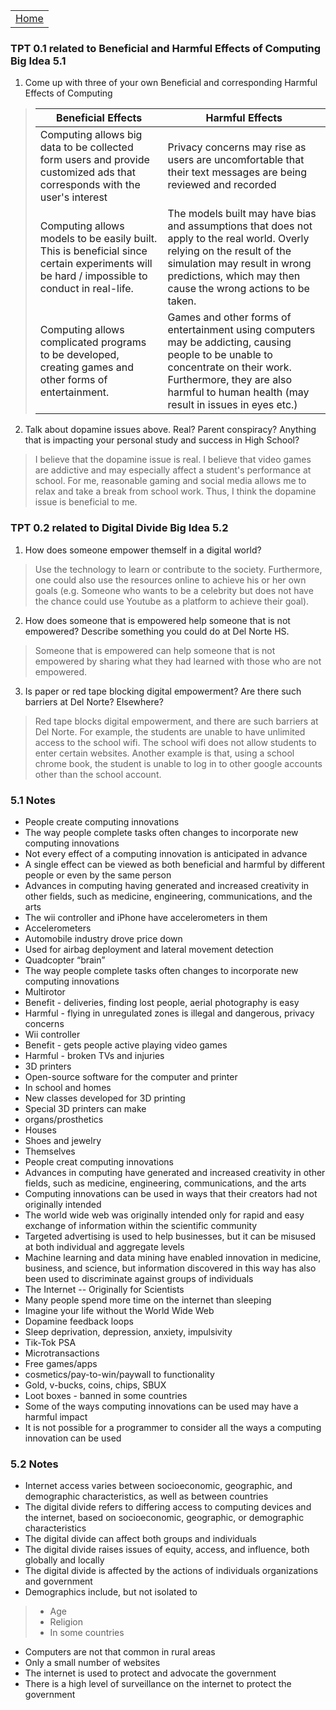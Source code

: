 <table>
    <tr>
        <td><a href=".">Home</a></td>
    </tr>
</table>

### TPT 0.1 related to Beneficial and Harmful Effects of Computing Big Idea 5.1

1. Come up with three of your own Beneficial and corresponding Harmful Effects of Computing

> | Beneficial Effects | Harmful Effects |
> | --- | --- |
> | Computing allows big data to be collected form users and provide customized ads that corresponds with the user's interest | Privacy concerns may rise as users are uncomfortable that their text messages are being reviewed and recorded |
> | Computing allows models to be easily built. This is beneficial since certain experiments will be hard / impossible to conduct in real-life. | The models built may have bias and assumptions that does not apply to the real world. Overly relying on the result of the simulation may result in wrong predictions, which may then cause the wrong actions to be taken. |
> | Computing allows complicated programs to be developed, creating games and other forms of entertainment. | Games and other forms of entertainment using computers may be addicting, causing people to be unable to concentrate on their work. Furthermore, they are also harmful to human health (may result in issues in eyes etc.) |

2. Talk about dopamine issues above. Real? Parent conspiracy? Anything that is impacting your personal study and success in High School?
> I believe that the dopamine issue is real. I believe that video games are addictive and may especially affect a student's performance at school. For me, reasonable gaming and social media allows me to relax and take a break from school work. Thus, I think the dopamine issue is beneficial to me.


### TPT 0.2 related to Digital Divide Big Idea 5.2

1. How does someone empower themself in a digital world?
> Use the technology to learn or contribute to the society. Furthermore, one could also use the resources online to achieve his or her own goals (e.g. Someone who wants to be a celebrity but does not have the chance could use Youtube as a platform to achieve their goal).


2. How does someone that is empowered help someone that is not empowered? Describe something you could do at Del Norte HS.
> Someone that is empowered can help someone that is not empowered by sharing what they had learned with those who are not empowered.

3. Is paper or red tape blocking digital empowerment? Are there such barriers at Del Norte? Elsewhere?
> Red tape blocks digital empowerment, and there are such barriers at Del Norte. For example, the students are unable to have unlimited access to the school wifi. The school wifi does not allow students to enter certain websites. Another example is that, using a school chrome book, the student is unable to log in to other google accounts other than the school account. 


### 5.1 Notes

- People create computing innovations
- The way people complete tasks often changes to incorporate new computing innovations
- Not every effect of a computing innovation is anticipated in advance
- A single effect can be viewed as both beneficial and harmful by different people or even by the same person
- Advances in computing having generated and increased creativity in other fields, such as medicine, engineering, communications, and the arts
- The wii controller and iPhone have accelerometers in them
- Accelerometers
- Automobile industry drove price down
- Used for airbag deployment and lateral movement detection
- Quadcopter “brain”
- The way people complete tasks often changes to incorporate new computing innovations
- Multirotor
- Benefit - deliveries, finding lost people, aerial photography is easy
- Harmful - flying in unregulated zones is illegal and dangerous, privacy concerns
- Wii controller
- Benefit - gets people active playing video games
- Harmful - broken TVs and injuries
- 3D printers
- Open-source software for the computer and printer
- In school and homes
- New classes developed for 3D printing
- Special 3D printers can make
- organs/prosthetics
- Houses
- Shoes and jewelry
- Themselves
- People creat computing innovations
- Advances in computing have generated and increased creativity in other fields, such as medicine, engineering, communications, and the arts
- Computing innovations can be used in ways that their creators had not originally intended
- The world wide web was originally intended only for rapid and easy exchange of information within the scientific community
- Targeted advertising is used to help businesses, but it can be misused at both individual and aggregate levels
- Machine learning and data mining have enabled innovation in medicine, business, and science, but information discovered in this way has also been used to discriminate against groups of individuals
- The Internet -- Originally for Scientists
- Many people spend more time on the internet than sleeping
- Imagine your life without the World Wide Web
- Dopamine feedback loops
- Sleep deprivation, depression, anxiety, impulsivity
- Tik-Tok PSA
- Microtransactions
- Free games/apps
- cosmetics/pay-to-win/paywall to functionality
- Gold, v-bucks, coins, chips, SBUX
- Loot boxes - banned in some countries
- Some of the ways computing innovations can be used may have a harmful impact
- It is not possible for a programmer to consider all the ways a computing innovation can be used


### 5.2 Notes
- Internet access varies between socioeconomic, geographic, and demographic characteristics, as well as between countries
- The digital divide refers to differing access to computing devices and the internet, based on socioeconomic, geographic, or demographic characteristics
- The digital divide can affect both groups and individuals
- The digital divide raises issues of equity, access, and influence, both globally and locally
- The digital divide is affected by the actions of individuals organizations and government
- Demographics include, but not isolated to
> - Age
> - Religion
> - In some countries
- Computers are not that common in rural areas
- Only a small number of websites
- The internet is used to protect and advocate the government
- There is a high level of surveillance on the internet to protect the government
